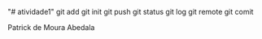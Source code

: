 "# atividade1" 
git add
git init
git push
git status
git log
git remote
git comit

Patrick de Moura Abedala
